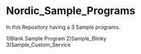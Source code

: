 # Nordic_Sample_Programs
In this Repository having a 3 Sample programs.

1)Blank Sample Program 
2)Sample_Blinky  
3)Sample_Custom_Service
